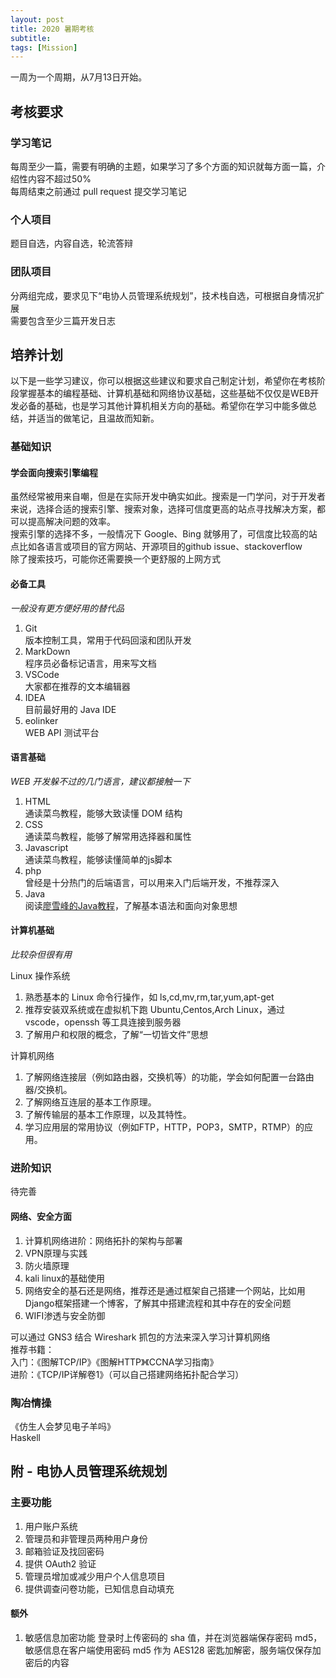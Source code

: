 ```yaml
---
layout: post
title: 2020 暑期考核
subtitle: 
tags: [Mission]
---
```


一周为一个周期，从7月13日开始。

## 考核要求

### 学习笔记

每周至少一篇，需要有明确的主题，如果学习了多个方面的知识就每方面一篇，介绍性内容不超过50%  
每周结束之前通过 pull request 提交学习笔记

### 个人项目

题目自选，内容自选，轮流答辩

### 团队项目

分两组完成，要求见下“电协人员管理系统规划”，技术栈自选，可根据自身情况扩展  
需要包含至少三篇开发日志
<!--more-->

## 培养计划

以下是一些学习建议，你可以根据这些建议和要求自己制定计划，希望你在考核阶段掌握基本的编程基础、计算机基础和网络协议基础，这些基础不仅仅是WEB开发必备的基础，也是学习其他计算机相关方向的基础。希望你在学习中能多做总结，并适当的做笔记，且温故而知新。

### 基础知识

#### 学会面向搜索引擎编程  

虽然经常被用来自嘲，但是在实际开发中确实如此。搜索是一门学问，对于开发者来说，选择合适的搜索引擎、搜索对象，选择可信度更高的站点寻找解决方案，都可以提高解决问题的效率。  
搜索引擎的选择不多，一般情况下 Google、Bing 就够用了，可信度比较高的站点比如各语言或项目的官方网站、开源项目的github issue、stackoverflow  
除了搜索技巧，可能你还需要换一个更舒服的上网方式

#### 必备工具

*一般没有更方便好用的替代品*

1. Git  
    版本控制工具，常用于代码回滚和团队开发
1. MarkDown  
    程序员必备标记语言，用来写文档
1. VSCode  
    大家都在推荐的文本编辑器
1. IDEA  
    目前最好用的 Java IDE
1. eolinker  
    WEB API 测试平台

#### 语言基础

*WEB 开发躲不过的几门语言，建议都接触一下*

1. HTML  
    通读菜鸟教程，能够大致读懂 DOM 结构
1. CSS    
    通读菜鸟教程，能够了解常用选择器和属性
1. Javascript  
    通读菜鸟教程，能够读懂简单的js脚本
1. php  
    曾经是十分热门的后端语言，可以用来入门后端开发，不推荐深入
1. Java  
    阅读[廖雪峰的Java教程](https://www.liaoxuefeng.com/wiki/1252599548343744)，了解基本语法和面向对象思想

#### 计算机基础

*比较杂但很有用*

Linux 操作系统

1. 熟悉基本的 Linux 命令行操作，如 ls,cd,mv,rm,tar,yum,apt-get
1. 推荐安装双系统或在虚拟机下跑 Ubuntu,Centos,Arch Linux，通过 vscode，openssh 等工具连接到服务器
1. 了解用户和权限的概念，了解“一切皆文件”思想

计算机网络

1. 了解网络连接层（例如路由器，交换机等）的功能，学会如何配置一台路由器/交换机。
1. 了解网络互连层的基本工作原理。
1. 了解传输层的基本工作原理，以及其特性。
1. 学习应用层的常用协议（例如FTP，HTTP，POP3，SMTP，RTMP）的应用。

### 进阶知识

待完善

#### 网络、安全方面

1. 计算机网络进阶：网络拓扑的架构与部署
2. VPN原理与实践
3. 防火墙原理
4. kali linux的基础使用
5. 网络安全的基石还是网络，推荐还是通过框架自己搭建一个网站，比如用Django框架搭建一个博客，了解其中搭建流程和其中存在的安全问题
6. WIFI渗透与安全防御

可以通过 GNS3 结合 Wireshark 抓包的方法来深入学习计算机网络  
推荐书籍：  
入门：《图解TCP/IP》《图解HTTP》《CCNA学习指南》  
进阶：《TCP/IP详解卷1》（可以自己搭建网络拓扑配合学习）  

### 陶冶情操

《仿生人会梦见电子羊吗》  
Haskell  

## 附 - 电协人员管理系统规划

### 主要功能

1. 用户账户系统
1. 管理员和非管理员两种用户身份
1. 邮箱验证及找回密码
1. 提供 OAuth2 验证
1. 管理员增加或减少用户个人信息项目
1. 提供调查问卷功能，已知信息自动填充

#### 额外

1. 敏感信息加密功能
    登录时上传密码的 sha 值，并在浏览器端保存密码 md5，敏感信息在客户端使用密码 md5 作为 AES128 密匙加解密，服务端仅保存加密后的内容
